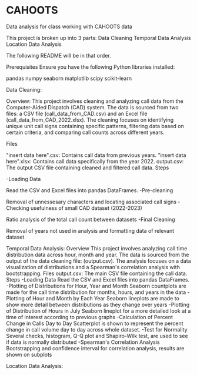 # CAHOOTS
Data analysis for class working with CAHOOTS data

This project is broken up into 3 parts:
Data Cleaning
Temporal Data Analysis 
Location Data Analysis

The following README will be in that order.

Prerequisites
Ensure you have the following Python libraries installed:

pandas
numpy
seaborn
matplotlib
scipy
scikit-learn


Data Cleaning:

Overview:
This project involves cleaning and analyzing call data from the Computer-Aided Dispatch (CAD) system. The data is sourced from two files: a CSV file (call_data_from_CAD.csv) and an Excel file (call_data_from_CAD_2022.xlsx). The cleaning focuses on identifying unique unit call signs containing specific patterns, filtering data based on certain criteria, and comparing call counts across different years.

Files

"insert data here".csv: Contains call data from previous years.
"insert data here".xlsx: Contains call data specifically from the year 2022.
output.csv: The output CSV file containing cleaned and filtered call data.
Steps

-Loading Data

  Read the CSV and Excel files into pandas DataFrames.
-Pre-cleaning

  Removal of unnessesary characters and locating associated call signs
-Checking usefulness of small CAD dataset (2022-2023)

  Ratio analysis of the total call count between datasets
-Final Cleaning

  Removal of years not used in analysis and formatting data of relevant dataset

Temporal Data Analysis:
Overview
This project involves analyzing call time distribution data across hour, month and year. The data is sourced from the output of the data cleaning file: (output.csv). The analysis focuses on a data visualization of distributions and a Spearman's correlation analysis with bootstrapping. 
Files
output.csv: The main CSV file containing the call data.
Steps
-Loading Data
  Read the CSV and Excel files into pandas DataFrames.
-Plotting of Distributions for Hour, Year and Month
  Seaborn countplots are made for the call time distribution for months, hours, and years in the data
-Plotting of Hour and Month by Each Year
  Seaborn lineplots are made to show more detail between distributions as they change over years
-Plotting of Distribution of Hours in July
  Seaborn lineplot for a more detailed look at a time of interest according to previous graphs
-Calculation of Percent Change in Calls Day to Day
  Scatterplot is shown to represent the percent change in call volume day to day across whole dataset.
-Test for Normality
  Several checks, histogram, Q-Q plot and Shapiro-Wilk test, are used to see if data is normally distributed
-Spearman's Correlation Analysis
  Bootstrapping and confidence interval for correlation analysis, results are shown on subplots

Location Data Analysis:



